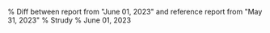 % Diff between report from "June 01, 2023" and reference report from "May 31, 2023"
% Strudy
% June 01, 2023


